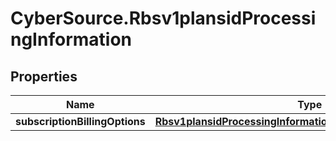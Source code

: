 # CyberSource.Rbsv1plansidProcessingInformation

## Properties
Name | Type | Description | Notes
------------ | ------------- | ------------- | -------------
**subscriptionBillingOptions** | [**Rbsv1plansidProcessingInformationSubscriptionBillingOptions**](Rbsv1plansidProcessingInformationSubscriptionBillingOptions.md) |  | [optional] 


